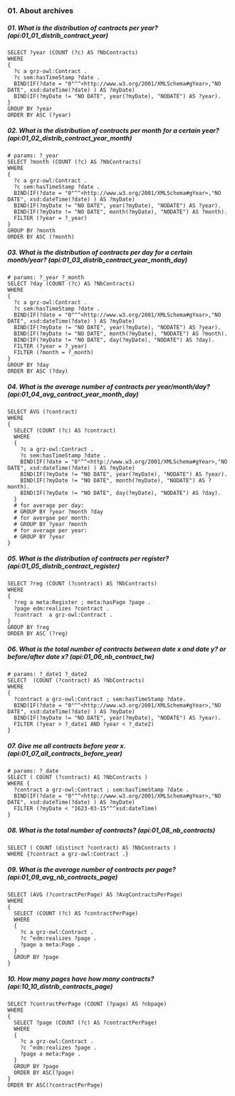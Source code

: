 ### 01. About archives

##### 01. What is the distribution of contracts per year? (api:01_01_distrib_contract_year)
```sparql
SELECT ?year (COUNT (?c) AS ?NbContracts)
WHERE 
{
  ?c a grz-owl:Contract .
  ?c sem:hasTimeStamp ?date .
  BIND(IF(?date = "0"^^<http://www.w3.org/2001/XMLSchema#gYear>,"NO DATE", xsd:dateTime(?date) ) AS ?myDate) 
  BIND(IF(?myDate != "NO DATE", year(?myDate), "NODATE") AS ?year).
}
GROUP BY ?year
ORDER BY ASC (?year)
```

##### 02. What is the distribution of contracts per month for a certain year? (api:01_02_distrib_contract_year_month)
```sparql
# params: ?_year
SELECT ?month (COUNT (?c) AS ?NbContracts)
WHERE 
{
  ?c a grz-owl:Contract .
  ?c sem:hasTimeStamp ?date .
  BIND(IF(?date = "0"^^<http://www.w3.org/2001/XMLSchema#gYear>,"NO DATE", xsd:dateTime(?date) ) AS ?myDate) 
  BIND(IF(?myDate != "NO DATE", year(?myDate), "NODATE") AS ?year).
  BIND(IF(?myDate != "NO DATE", month(?myDate), "NODATE") AS ?month).
  FILTER (?year = ?_year)
}
GROUP BY ?month
ORDER BY ASC (?month)
```

##### 03. What is the distribution of contracts per day for a certain month/year? (api:01_03_distrib_contract_year_month_day)
```sparql
# params: ?_year ?_month
SELECT ?day (COUNT (?c) AS ?NbContracts)
WHERE 
{
  ?c a grz-owl:Contract .
  ?c sem:hasTimeStamp ?date .
  BIND(IF(?date = "0"^^<http://www.w3.org/2001/XMLSchema#gYear>,"NO DATE", xsd:dateTime(?date) ) AS ?myDate) 
  BIND(IF(?myDate != "NO DATE", year(?myDate), "NODATE") AS ?year).
  BIND(IF(?myDate != "NO DATE", month(?myDate), "NODATE") AS ?month).
  BIND(IF(?myDate != "NO DATE", day(?myDate), "NODATE") AS ?day).
  FILTER (?year = ?_year)
  FILTER (?month = ?_month)
}
GROUP BY ?day
ORDER BY ASC (?day)
```

##### 04. What is the average number of contracts per year/month/day? (api:01_04_avg_contract_year_month_day)
```sparql
SELECT AVG (?contract)
WHERE
{
  SELECT (COUNT (?c) AS ?contract)
  WHERE 
  {
    ?c a grz-owl:Contract .
    ?c sem:hasTimeStamp ?date .
    BIND(IF(?date = "0"^^<http://www.w3.org/2001/XMLSchema#gYear>,"NO DATE", xsd:dateTime(?date) ) AS ?myDate) 
    BIND(IF(?myDate != "NO DATE", year(?myDate), "NODATE") AS ?year).
    BIND(IF(?myDate != "NO DATE", month(?myDate), "NODATE") AS ?month).
    BIND(IF(?myDate != "NO DATE", day(?myDate), "NODATE") AS ?day).
  }
  # for average per day:
  # GROUP BY ?year ?month ?day
  # for avergae per month:
  # GROUP BY ?year ?month
  # for average per year:
  # GROUP BY ?year
}
```

##### 05. What is the distribution of contracts per register? (api:01_05_distrib_contract_register)
```sparql
SELECT ?reg (COUNT (?contract) AS ?NbContracts)
WHERE 
{ 
  ?reg a meta:Register ; meta:hasPage ?page . 
  ?page edm:realizes ?contract .
  ?contract  a grz-owl:Contract .
}
GROUP BY ?reg
ORDER BY ASC (?reg)
```

##### 06. What is the total number of contracts between date x and date y? or before/after date x? (api:01_06_nb_contract_tw)
```sparql
# params: ?_date1 ?_date2
SELECT  (COUNT (?contract) AS ?NbContracts)
WHERE 
{ 
  ?contract a grz-owl:Contract ; sem:hasTimeStamp ?date.
  BIND(IF(?date = "0"^^<http://www.w3.org/2001/XMLSchema#gYear>,"NO DATE", xsd:dateTime(?date) ) AS ?myDate) 
  BIND(IF(?myDate != "NO DATE", year(?myDate), "NODATE") AS ?year).
  FILTER (?year > ?_date1 AND ?year < ?_date2)
}
```

##### 07. Give me all contracts before year x. (api:01_07_all_contracts_before_year)
```sparql
# params: ?_date
SELECT ( COUNT (?contract) AS ?NbContracts )
WHERE {
  ?contract a grz-owl:Contract ; sem:hasTimeStamp ?date .
  BIND(IF(?date = "0"^^<http://www.w3.org/2001/XMLSchema#gYear>,"NO DATE", xsd:dateTime(?date) ) AS ?myDate) 
  FILTER (?myDate < "1623-03-15"^^xsd:dateTime)
}
```

##### 08. What is the total number of contracts? (api:01_08_nb_contracts)
```sparql
SELECT ( COUNT (distinct ?contract) AS ?NbContracts )
WHERE {?contract a grz-owl:Contract .}
```

##### 09. What is the average number of contracts per page? (api:01_09_avg_nb_contracts_page)
```sparql
SELECT (AVG (?contractPerPage) AS ?AvgContractsPerPage)
WHERE
{
  SELECT (COUNT (?c) AS ?contractPerPage)
  WHERE 
  {
    ?c a grz-owl:Contract .
    ?c ^edm:realizes ?page .
    ?page a meta:Page .
  }
  GROUP BY ?page
}
```

##### 10. How many pages have how many contracts? (api:10_10_distrib_contracts_page)
```sparql
SELECT ?contractPerPage (COUNT (?page) AS ?nbpage)
WHERE
{
  SELECT ?page (COUNT (?c) AS ?contractPerPage)
  WHERE 
  {
    ?c a grz-owl:Contract .
    ?c ^edm:realizes ?page .
    ?page a meta:Page .
  }
  GROUP BY ?page
  ORDER BY ASC(?page)
}
ORDER BY ASC(?contractPerPage)
```


